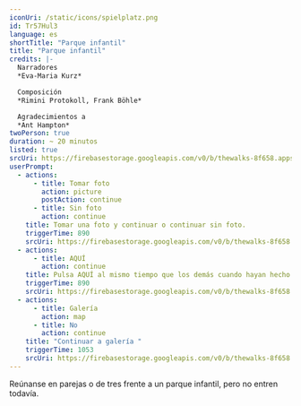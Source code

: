 ```yaml
---
iconUri: /static/icons/spielplatz.png
id: Tr57Hul3
language: es
shortTitle: "Parque infantil"
title: "Parque infantil"
credits: |-
  Narradores
  *Eva-Maria Kurz*

  Composición
  *Rimini Protokoll, Frank Böhle*

  Agradecimientos a
  *Ant Hampton*
twoPerson: true
duration: ~ 20 minutos
listed: true
srcUri: https://firebasestorage.googleapis.com/v0/b/thewalks-8f658.appspot.com/o/mp3%2Fapi-v1%2Fwalk_10_sp_10_12.mp3?alt=media&token=50b20bdc-2ecf-497f-97b1-17ed5dd04579
userPrompt:
  - actions:
      - title: Tomar foto
        action: picture
        postAction: continue
      - title: Sin foto
        action: continue
    title: Tomar una foto y continuar o continuar sin foto.
    triggerTime: 890
    srcUri: https://firebasestorage.googleapis.com/v0/b/thewalks-8f658.appspot.com/o/mp3%2Fapi-v1%2Fes_tr57hul3%2Fwalk_10_de_Loop1__14-50-650__08_12.mp3?alt=media&token=aeb517a6-61bd-40d3-8f2e-be67294c616b
  - actions:
      - title: AQUÍ
        action: continue
    title: Pulsa AQUÍ al mismo tiempo que los demás cuando hayan hecho las fotos.
    triggerTime: 890
    srcUri: https://firebasestorage.googleapis.com/v0/b/thewalks-8f658.appspot.com/o/mp3%2Fapi-v1%2Fes_tr57hul3%2Fwalk_10_de_Loop1__14-50-650__08_12.mp3?alt=media&token=bb105092-a5fd-4766-ac0d-f2785cedbf18
  - actions:
      - title: Galería
        action: map
      - title: No
        action: continue
    title: "Continuar a galería "
    triggerTime: 1053
    srcUri: https://firebasestorage.googleapis.com/v0/b/thewalks-8f658.appspot.com/o/mp3%2Fapi-v1%2Fes_tr57hul3%2Fmulti_Zeubeel8_loop.mp3?alt=media&token=8d2844b4-5f93-4776-9c76-0ab4016fccb6
---
```

Reúnanse en parejas o de tres frente a un parque infantil, pero no entren todavía.

